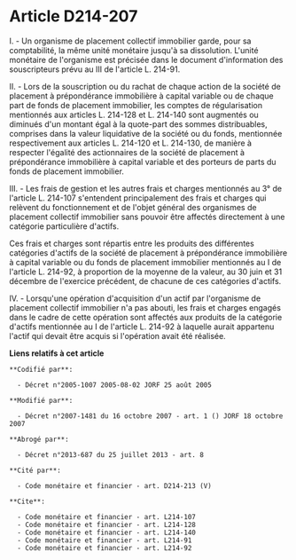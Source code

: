 # Article D214-207

I. - Un organisme de placement collectif immobilier garde, pour sa comptabilité, la même unité monétaire jusqu'à sa
dissolution. L'unité monétaire de l'organisme est précisée dans le document d'information des souscripteurs prévu au III de
l'article L. 214-91.

II. - Lors de la souscription ou du rachat de chaque action de la société de placement à prépondérance immobilière à capital
variable ou de chaque part de fonds de placement immobilier, les comptes de régularisation mentionnés aux articles L. 214-128
et L. 214-140 sont augmentés ou diminués d'un montant égal à la quote-part des sommes distribuables, comprises dans la valeur
liquidative de la société ou du fonds, mentionnée respectivement aux articles L. 214-120 et L. 214-130, de manière à
respecter l'égalité des actionnaires de la société de placement à prépondérance immobilière à capital variable et des
porteurs de parts du fonds de placement immobilier.

III. - Les frais de gestion et les autres frais et charges mentionnés au 3° de l'article L. 214-107 s'entendent
principalement des frais et charges qui relèvent du fonctionnement et de l'objet général des organismes de placement
collectif immobilier sans pouvoir être affectés directement à une catégorie particulière d'actifs.

Ces frais et charges sont répartis entre les produits des différentes catégories d'actifs de la société de placement à
prépondérance immobilière à capital variable ou du fonds de placement immobilier mentionnés au I de l'article L. 214-92, à
proportion de la moyenne de la valeur, au 30 juin et 31 décembre de l'exercice précédent, de chacune de ces catégories
d'actifs.

IV. - Lorsqu'une opération d'acquisition d'un actif par l'organisme de placement collectif immobilier n'a pas abouti, les
frais et charges engagés dans le cadre de cette opération sont affectés aux produits de la catégorie d'actifs mentionnée au I
de l'article L. 214-92 à laquelle aurait appartenu l'actif qui devait être acquis si l'opération avait été réalisée.

**Liens relatifs à cet article**

	**Codifié par**:

	  - Décret n°2005-1007 2005-08-02 JORF 25 août 2005

	**Modifié par**:

	  - Décret n°2007-1481 du 16 octobre 2007 - art. 1 () JORF 18 octobre 2007

	**Abrogé par**:

	  - Décret n°2013-687 du 25 juillet 2013 - art. 8

	**Cité par**:

	  - Code monétaire et financier - art. D214-213 (V)

	**Cite**:

	  - Code monétaire et financier - art. L214-107
	  - Code monétaire et financier - art. L214-128
	  - Code monétaire et financier - art. L214-140
	  - Code monétaire et financier - art. L214-91
	  - Code monétaire et financier - art. L214-92
